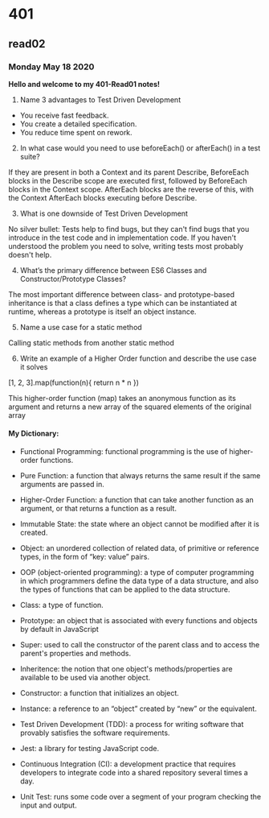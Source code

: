 # 401
## read02
### Monday May 18 2020

**Hello and welcome to my 401-Read01 notes!**

1. Name 3 advantages to Test Driven Development


- You receive fast feedback.
- You create a detailed specification.
- You reduce time spent on rework.

2. In what case would you need to use beforeEach() or afterEach() in a test suite?


If they are present in both a Context and its parent Describe, BeforeEach blocks in the Describe scope are executed first, followed by BeforeEach blocks in the Context scope. AfterEach blocks are the reverse of this, with the Context AfterEach blocks executing before Describe.

3. What is one downside of Test Driven Development


No silver bullet: Tests help to find bugs, but they can't find bugs that you introduce in the test code and in implementation code. If you haven't understood the problem you need to solve, writing tests most probably doesn't help.

4. What’s the primary difference between ES6 Classes and Constructor/Prototype Classes?


The most important difference between class- and prototype-based inheritance is that a class defines a type which can be instantiated at runtime, whereas a prototype is itself an object instance.

5. Name a use case for a static method

Calling static methods from another static method


6. Write an example of a Higher Order function and describe the use case it solves


[1, 2, 3].map(function(n){
    return n * n
})

This higher-order function (map) takes an anonymous function as its argument and returns a new array of the squared elements of the original array

#### My Dictionary:

- Functional Programming:  functional programming is the use of higher-order functions.

- Pure Function: a function that always returns the same result if the same arguments are passed in.

- Higher-Order Function: a function that can take another function as an argument, or that returns a function as a result.

- Immutable State: the state where an object cannot be modified after it is created.

- Object: an unordered collection of related data, of primitive or reference types, in the form of “key: value” pairs.

- OOP (object-oriented programming):  a type of computer programming in which programmers define the data type of a data structure, and also the types of functions that can be applied to the data structure.

- Class:  a type of function.

- Prototype: an object that is associated with every functions and objects by default in JavaScript

- Super: used to call the constructor of the parent class and to access the parent's properties and methods.

- Inheritence: the notion that one object's methods/properties are available to be used via another object.

- Constructor: a function that initializes an object.

- Instance: a reference to an “object” created by “new” or the equivalent.

- Test Driven Development (TDD): a process for writing software that provably satisfies the software requirements.

- Jest: a library for testing JavaScript code.

- Continuous Integration (CI): a development practice that requires developers to integrate code into a shared repository several times a day.

- Unit Test: runs some code over a segment of your program checking the input and output.